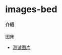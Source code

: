 # images-bed

#### 介绍
图床

- [测试图片](https://cdn.jsdelivr.net/gh/PancakeDogLLL/imageBed/eudemonia.png)
